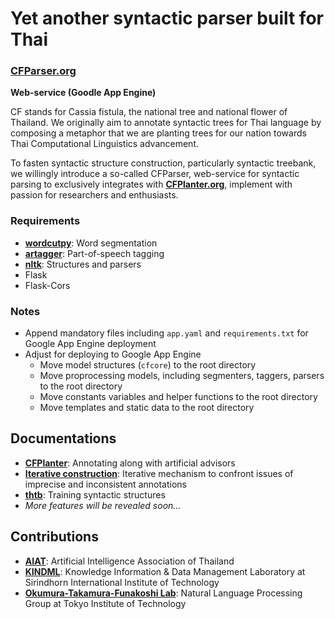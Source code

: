 # Yet another syntactic parser built for Thai 
### **[CFParser.org](https://cfparser.org)**

__Web-service (Goodle App Engine)__

CF stands for Cassia fistula, the national tree and national flower of Thailand. We originally aim to annotate syntactic trees for Thai language by composing a metaphor that we are planting trees for our nation towards Thai Computational Linguistics advancement.

To fasten syntactic structure construction, particularly syntactic treebank, we willingly introduce a so-called CFParser, web-service for syntactic parsing to exclusively integrates with **[CFPlanter.org](https://cfplanter.org)**, implement with passion for researchers and enthusiasts. 

### Requirements

* **[wordcutpy](https://github.com/veer66/wordcutpy)**: Word segmentation
* **[artagger](https://github.com/franziz/artagger)**: Part-of-speech tagging
* **[nltk](https://github.com/nltk/nltk)**: Structures and parsers
* Flask
* Flask-Cors

### Notes
* Append mandatory files including `app.yaml` and `requirements.txt` for Google App Engine deployment
* Adjust for deploying to Google App Engine
  * Move model structures (`cfcore`) to the root directory
  * Move proprocessing models, including segmenters, taggers, parsers to the root directory
  * Move constants variables and helper functions to the root directory
  * Move templates and static data to the root directory

## Documentations
*   **[CFPlanter](https://ieeexplore.ieee.org/document/8442061)**: Annotating along with artificial advisors
*   **[Iterative construction](https://www.researchgate.net/publication/321160459_Iterative_Thai_Treebank_Construction_via_Interactive_Tree_Visualization)**: Iterative mechanism to confront issues of imprecise and inconsistent annotations
*   **[thtb](https://github.com/tchayintr/thtb)**: Training syntactic structures
*   _More features will be revealed soon..._

## Contributions
*   **[AIAT](https://aiat.or.th)**: Artificial Intelligence Association of Thailand
*   **[KINDML](https://saki.siit.tu.ac.th/kindml)**: Knowledge Information & Data Management Laboratory at Sirindhorn International Institute of Technology
*   **[Okumura-Takamura-Funakoshi Lab](http://lr-www.pi.titech.ac.jp)**: Natural Language Processing Group at Tokyo Institute of Technology